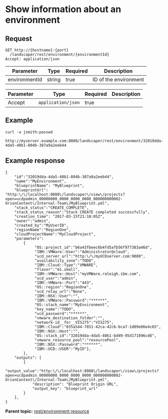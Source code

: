 # Show information about an environment

## Request

```
GET http://{hostname}:{port}
  /landscaper/rest/environment/{environmentId}
Accept: application/json

```

|Parameter|Type|Required|Description|
|---------|----|--------|-----------|
|environmentId|string|true|ID of the environment|

|Parameter|Type|Required|Description|
|---------|----|--------|-----------|
|Accept|`application/json`|true| |

## Example

```
curl -u jsmith:passwd 
  http://myserver.example.com:8080/landscaper/rest/environment/32019dda-4da5-40b1-804b-307a9a2eeb44
```

## Example response

```
{
    "id":"32019dda-4da5-40b1-804b-307a9a2eeb44",
    "name":"MyEnvironment",
    "blueprintName": "MyBlueprint",
    "blueprintUrl": "http:\/\/localhost:8080\/landscaper\/view\/projects?open=ucdpadmin_00000000_0000_0000_0000_000000000002-OrionContent\/Internal-Team\/MyBlueprint.yml",
    "stack_status":"CREATE_COMPLETE",
    "stack_status_reason":"Stack CREATE completed successfully",
    "creation_time": "2017-03-15T21:18:05Z",
    "owner":"admin",
    "created_by":"MyUserID",
    "regionName":"RegionOne",
    "cloudProjectName":"MyCloudProject",
    "parameters":
        {
             "OS::project_id":"b6a43fbeec6b4fd5afb56f977383a46d",
             "IBM::VMWare::User":"Administrator@cloud",
             "ucd_server_url":"http:\/\/myUCDserver.com:9080",
             "availability_zone":"TODO",
             "IBM::Cloud::Type":"VMWARE",
             "flavor":"m1.small",
             "IBM::VMWare::Host":"myVMWare.raleigh.ibm.com",
             "ucd_user":"admin",
             "IBM::VMWare::Port":"443",
             "OS::region":"RegionOne",
             "ucd_relay_url":"None",
             "IBM::NSX::User":"",
             "IBM::VMWare::Password":"******",
             "OS::stack_name":"MyEnvironment",
             "key_name":"TODO",
             "ucd_password":"******",
             "vmware_destination_folder":"",
             "network-id__for__VIS275":"VIS275",
             "IBM::Cloud":"035a544-7851-42ca-42c6-bca7-1d89e06e4c65",
             "IBM::NSX::Host":"",
             "OS::stack_id":"32019dda-4da5-40b1-bd49-95d171696cd6",
             "vmware_resource_pool":"resourcePool",
             "IBM::NSX::Password":"******",
             "IBM::UCD::USER":"MyID"},
        },
    "outputs": [
        {
            "output_value":"http:\/\/localhost:8080\/landscaper\/view\/projects?open=ucdpadmin_00000000_0000_0000_0000_000000000002-OrionContent\/Internal-Team\/MyBlueprint.yml",
            "description": "Blueprint Origin URL",
            "output_key": "blueprint_url"
        }
    ],
}
```

**Parent topic:** [rest/environment resource](../../com.edt.api.doc/topics/rest_environment_.md)

